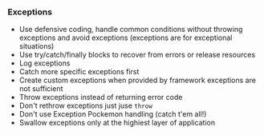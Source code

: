 ### Exceptions
* Use defensive coding, handle common conditions without throwing exceptions and avoid exceptions (exceptions are for exceptional situations)
* Use try/catch/finally blocks to recover from errors or release resources
* Log exceptions
* Catch more specific exceptions first
* Create custom exceptions when provided by framework exceptions are not sufficient
* Throw exceptions instead of returning error code
* Don't rethrow exceptions just juse `throw`
* Don't use Exception Pockemon handling (catch t'em all!)
* Swallow exceptions only at the highiest layer of application